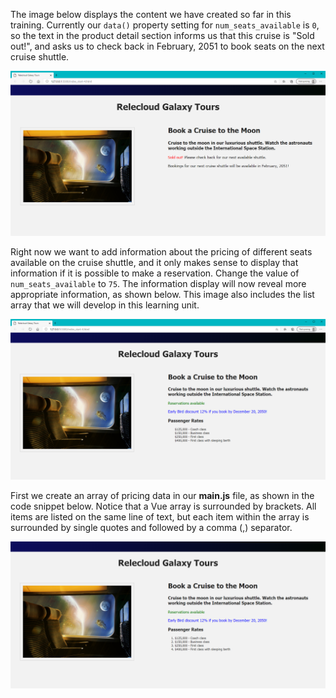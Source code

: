 The image below displays the content we have created so far in this training. Currently our `data()` property setting for `num_seats_available` is `0`, so the text in the product detail section informs us that this cruise is "Sold out!", and asks us to check back in February, 2051 to book seats on the next cruise shuttle.

![Screenshot showing the HTML page with product name and description on the right, followed by two paragraphs that read "Sold out! Please check back for our next available shuttle." and "Bookings for our next cruise shuttle will be available in February, 2051.](../media/m4-html-start.png)

Right now we want to add information about the pricing of different seats available on the cruise shuttle, and it only makes sense to display that information if it is possible to make a reservation. Change the value of `num_seats_available` to `75`. The information display will now reveal more appropriate information, as shown below. This image also includes the list array that we will develop in this learning unit.

![Screenshot showing the HTML page with product name and description on the right, followed by a paragraph that reads "Reservations available." Below that is a heading titled "Passenger Rates", and below that is the unordered list array.](../media/m4-html-unordered-list-array.png)

First we create an array of pricing data in our **main.js** file, as shown in the code snippet below. Notice that a Vue array is surrounded by brackets. All items are listed on the same line of text, but each item within the array is surrounded by single quotes and followed by a comma (,) separator.

![Screenshot showing the HTML page with product name and description on the right, followed by a paragraph that reads "Reservations available." Below that is a heading titled "Passenger Rates", and below that is the ordered list array.](../media/m4-html-ordered-list-array.png)